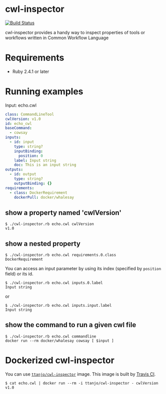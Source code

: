 # cwl-inspector
[![Build Status](https://travis-ci.org/tom-tan/cwl-inspector.svg?branch=master)](https://travis-ci.org/tom-tan/cwl-inspector)

cwl-inspector provides a handy way to inspect properties of tools or workflows written in Common Workflow Language

# Requirements
- Ruby 2.4.1 or later

# Running examples

Input: echo.cwl
```yaml
class: CommandLineTool
cwlVersion: v1.0
id: echo_cwl
baseCommand:
  - cowsay
inputs:
  - id: input
    type: string?
    inputBinding:
      position: 0
    label: Input string
    doc: This is an input string
outputs:
  - id: output
    type: string?
    outputBinding: {}
requirements:
  - class: DockerRequirement
    dockerPull: docker/whalesay
```

## show a property named 'cwlVersion'
```console
$ ./cwl-inspector.rb echo.cwl cwlVersion
v1.0
```

## show a nested property
```console
$ ./cwl-inspector.rb echo.cwl requirements.0.class
DockerRequirement
```

You can access an input parameter by using its index (specified by `position` field) or its id.

```console
$ ./cwl-inspector.rb echo.cwl inputs.0.label
Input string
```

or

```console
$ ./cwl-inspector.rb echo.cwl inputs.input.label
Input string
```

## show the command to run a given cwl file
```console
$ ./cwl-inspector.rb echo.cwl commandline
docker run --rm docker/whalesay cowsay [ $input ]
```

# Dockerized cwl-inspector
You can use [`ttanjo/cwl-inspector`](https://hub.docker.com/r/ttanjo/cwl-inspector/) image.
This image is built by [Travis CI](https://travis-ci.org/tom-tan/cwl-inspector).

```console
$ cat echo.cwl | docker run --rm -i ttanjo/cwl-inspector - cwlVersion
v1.0
```
